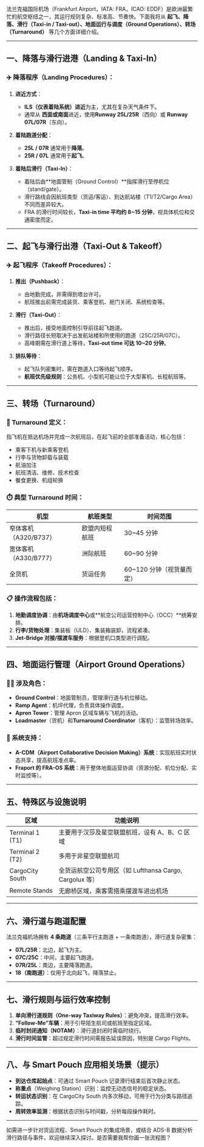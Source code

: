 法兰克福国际机场（Frankfurt Airport，IATA: FRA，ICAO: EDDF）是欧洲最繁忙的航空枢纽之一，其运行规则复杂、标准高、节奏快。下面我将从 **起飞、降落、滑行（Taxi-in / Taxi-out）、地面运行与调度（Ground Operations）、转场（Turnaround）** 等几个方面详细介绍。

---

## 一、降落与滑行进港（Landing & Taxi-In）

### ✈️ 降落程序（Landing Procedures）：

1. **进近方式**：

   * **ILS（仪表着陆系统）进近**为主，尤其在复杂天气条件下。
   * 通常从 **西面或南面**进近，使用**Runway 25L/25R**（西向）或 **Runway 07L/07R**（东向）。

2. **着陆跑道分配**：

   * **25L / 07R** 通常用于**降落**。
   * **25R / 07L** 通常用于**起飞**。

3. **着陆后滑行（Taxi-In）**：

   * 着陆后由\*\*地面管制（Ground Control）\*\*指挥滑行至停机位（stand/gate）。
   * 滑行路线会因航班类型（货运/客运）、到达航站楼（T1/T2/Cargo Area）不同而差异较大。
   * FRA 的滑行时间较长，**Taxi-in time 平均约 8\~15 分钟**，视具体机位和交通密度而定。

---

## 二、起飞与滑行出港（Taxi-Out & Takeoff）

### ✈️ 起飞程序（Takeoff Procedures）：

1. **推出（Pushback）**：

   * 由地勤完成，并需得到塔台许可。
   * 航班推出前需完成装货、乘客登机、舱门关闭、系统检查等。

2. **滑行（Taxi-Out）**：

   * 推出后，接受地面控制引导前往起飞跑道。
   * 滑行路径长短取决于出发航站楼和所使用的跑道（25C/25R/07C）。
   * 高峰期需在滑行道上等待，**Taxi-out time 可达 10\~20 分钟**。

3. **排队等待**：

   * 起飞队列密集时，需在跑道入口等待起飞顺序。
   * **航班优先级规则**：公务机、小型机可能让位于大型客机、长程航班等。

---

## 三、转场（Turnaround）

### 🔁 Turnaround 定义：

指飞机在抵达机场并完成一次航班后，在起飞前的全部准备活动，核心包括：

* 乘客下机与新乘客登机
* 行李与货物卸载与装载
* 航油加注
* 航班清洁、维修、技术检查
* 餐食更换、机组轮换

### ⏱️ 典型 Turnaround 时间：

| 机型              | 航班类型    | 时间范围              |
| --------------- | ------- | ----------------- |
| 窄体客机（A320/B737） | 欧盟内短程航班 | 30\~45 分钟         |
| 宽体客机（A330/B777） | 洲际航班    | 60\~90 分钟         |
| 全货机             | 货运任务    | 60\~120 分钟（视货量而定） |

### 📋 操作流程包括：

1. **地勤调度协调**：由**机场调度中心**或\*\*航空公司运营控制中心（OCC）\*\*统筹安排。
2. **行李/货物处理**：集装板（ULD）、集装箱装卸，流程紧凑。
3. **Jet-Bridge 对接/摆渡车服务**：根据登机口类型进行调配。

---

## 四、地面运行管理（Airport Ground Operations）

### 👨‍✈️ 涉及角色：

* **Ground Control**：地面管制员，管理滑行道与机位移动。
* **Ramp Agent**：机坪代理，负责具体操作调度。
* **Apron Tower**：管理 Apron 区域车辆与飞机的活动。
* **Loadmaster**（货机）和**Turnaround Coordinator**（客机）：监管转场效率。

### 🧠 系统支持：

* **A-CDM（Airport Collaborative Decision Making）系统**：实现航班实时状态共享，提高航班准点率。
* **Fraport 的 FRA-OS 系统**：用于整体地面运营协调（资源分配、机位分配、实时监控等）。

---

## 五、特殊区与设施说明

| 区域              | 功能说明                                      |
| --------------- | ----------------------------------------- |
| Terminal 1 (T1) | 主要用于汉莎及星空联盟航班，设有 A、B、C 区域                 |
| Terminal 2 (T2) | 多用于非星空联盟航司                                |
| CargoCity South | 全货运航空公司专用区（如 Lufthansa Cargo, Cargolux 等） |
| Remote Stands   | 无廊桥区域，乘客需搭乘摆渡车进出机场                        |

---

## 六、滑行道与跑道配置

法兰克福机场拥有 **4 条跑道**（三条平行主跑道 + 一条南跑道），滑行道复杂密集：

* **07L/25R**：北边，起飞为主。
* **07C/25C**：中间，主要起飞跑道。
* **07R/25L**：南边，主要降落跑道。
* **18（南跑道）**：仅用于北向起飞，降落禁止。

---

## 七、滑行规则与运行效率控制

1. **单向滑行道规则（One-way Taxiway Rules）**：避免冲突，提高滑行效率。
2. **“Follow-Me”车辆**：用于引导陌生航司或航班至指定区域。
3. **临时封闭通知（NOTAM）**：滑行道封闭时需临时绕行。
4. **滑行时间监管**：超过规定滑行时间需报告延误原因，特别是 Cargo Flights。

---

## 八、与 Smart Pouch 应用相关场景（提示）

* **到达仓库起始点**：可通过 Smart Pouch 记录滑行结束后首次静止状态。
* **称重点**（Weighing Station）识别：监控无动态信号的稳定状态。
* **转运状态识别**：在 CargoCity South 内多次移动，可用于行为分类与路径追踪。
* **周转效率监测**：根据状态识别与时间戳，分析每段操作耗时。

---

如需进一步针对货运流程、Smart Pouch 的集成场景，或结合 ADS-B 数据分析滑行路径与事件，欢迎继续深入探讨。是否需要我帮你画一张流程图？
